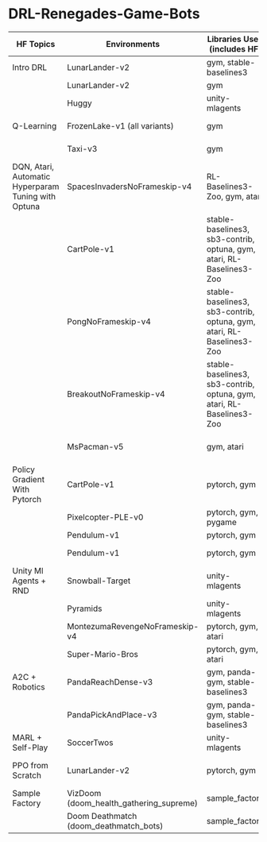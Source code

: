 # DRL-Renegades-Game-Bots

| HF Topics | Environments | Libraries Used (includes HF) | Algos | Kaggle Notebooks |
|-----------|--------------|------------------------------|-------|------------------|
| Intro DRL | LunarLander-v2 | gym, stable-baselines3 | PPO | |
|           | LunarLander-v2 | gym | DQN (Scratch) | |
|           | Huggy | unity-mlagents | PPO | |
| Q-Learning | FrozenLake-v1 (all variants) | gym | Q-Learn (Scratch) | |
|            | Taxi-v3 | gym | Q-Learn (Scratch) | |
| DQN, Atari, Automatic Hyperparam Tuning with Optuna | SpacesInvadersNoFrameskip-v4 | RL-Baselines3-Zoo, gym, atari | DQN (CNNPolicy) | |
|           | CartPole-v1 | stable-baselines3, sb3-contrib, optuna, gym, atari, RL-Baselines3-Zoo | A2C (MlpPolicy) | |
|           | PongNoFrameskip-v4 | stable-baselines3, sb3-contrib, optuna, gym, atari, RL-Baselines3-Zoo | PPO (CNNPolicy) | |
|           | BreakoutNoFrameskip-v4 | stable-baselines3, sb3-contrib, optuna, gym, atari, RL-Baselines3-Zoo | PPO (CNNPolicy) | |
|           | MsPacman-v5 | gym, atari | DQN (CNNPolicy) - Scratch | |
| Policy Gradient With Pytorch | CartPole-v1 | pytorch, gym | Policy Gradient - Scratch | |
|           | Pixelcopter-PLE-v0 | pytorch, gym, pygame | Policy Gradient - Scratch | |
|           | Pendulum-v1 | pytorch, gym | DDPG - Scratch | |
|           | Pendulum-v1 | pytorch, gym | DDPGfD - Scratch | |
| Unity Ml Agents + RND | Snowball-Target | unity-mlagents | PPO | |
|           | Pyramids | unity-mlagents | PPO + RND | |
|           | MontezumaRevengeNoFrameskip-v4 | pytorch, gym, atari | PPO + RND (CNN) - Scratch | |
|           | Super-Mario-Bros | pytorch, gym, atari | PPO + RND (CNN) - Scratch | |
| A2C + Robotics | PandaReachDense-v3 | gym, panda-gym, stable-baselines3 | A2C (MultiInputPolicy) | |
|            | PandaPickAndPlace-v3 | gym, panda-gym, stable-baselines3 | A2C (MultiInputPolicy) | |
| MARL + Self-Play | SoccerTwos | unity-mlagents | MA-POCA | |
| PPO from Scratch | LunarLander-v2 | pytorch, gym | PPO (All Variations Scratch) | |
| Sample Factory | VizDoom (doom_health_gathering_supreme) | sample_factory | PPO | |
|               | Doom Deathmatch (doom_deathmatch_bots) | sample_factory | APPO | |

